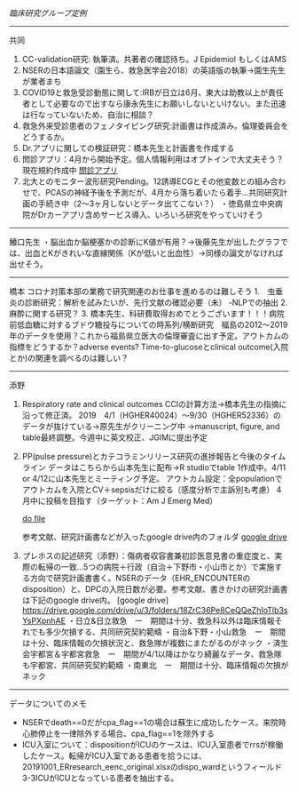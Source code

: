 *臨床研究グループ定例*

---
共同

1. CC-validation研究: 執筆済。共著者の確認待ち。J Epidemiol もしくはAMS
2. NSERの日本語論文（園生ら、救急医学会2018）の英語版の執筆→園生先生が業者まち
3. COVID19と救急受診動態に関して:IRBが日立は6月、東大は助教以上が責任者として必要なので出すなら康永先生にお願いしないといけない。また迅速は行なっていないため、自治に相談？
4. 救急外来受診患者のフェノタイピング研究:計画書は作成済み。倫理委員会をどうするか。
5. Dr.アプリに関しての検証研究：橋本先生と計画書を作成する
6. 問診アプリ：4月から開始予定。個人情報利用はオプトインで大丈夫そう？現在規約作成中
   [問診アプリ](https://questionnaire.txpmedical.com/p/reservation/%E3%82%B5%E3%83%B3%E3%83%97%E3%83%AB_%E8%A9%B3%E7%B4%B0)
7. 北大とのモニター波形研究Pending。12誘導ECGとその他変数との組み合わせで、PCASの神経予後を予測だが、4月から落ち着いたら着手...共同研究計画の手続き中（2～3ヶ月しないとデータ出てこない？）
・徳島県立中央病院がDrカーアプリ含めサービス導入、いろいろ研究をやっていけそう

---
鱶口先生
・脳出血か脳梗塞かの診断にK値が有用？→後藤先生が出したグラフでは、出血とKがきれいな直線関係（Kが低いと出血性）→同様の論文がなければ出せそう。

---   
橋本
コロナ対策本部の業務で研究関連のお仕事を進めるのは難しそう
1.　虫垂炎の診断研究：解析を試みたいが、先行文献の確認必要（未）
   -NLPでの抽出
2.  麻酔に関する研究？
3. 橋本先生、科研費取得おめでとうございます！！！病院前低血糖に対するブドウ糖投与についての時系列/横断研究　福島の2012〜2019年のデータを使用？これから福島県立医大の倫理審査に出す予定。アウトカムの指標をどうするか？adverse events? Time-to-glucoseとclinical outcome(入院とか)の関連を調べるのは難しい？

---
添野

1. Respiratory rate and clinical outcomes
   CCIの計算方法→橋本先生の指摘に沿って修正済。
   2019　4/1（HGHER40024）～9/30（HGHER52336）のデータが抜けている→原先生がクリーニング中
   →manuscript, figure, and table最終調整。今週中に英文校正、JGIMに提出予定
2. PP(pulse pressure)とカテコラミンリリース研究の進捗報告と今後のタイムライン
   データはこちらから山本先生に配布→R studioでtable 1作成中。4/11 or 4/12に山本先生とミーティング予定。
   アウトカム設定：全populationでアウトカムを入院とCV＋sepsisだけに絞る（感度分析で主訴別も考慮）
   4月中に投稿を目指す（ターゲット：Am J Emerg Med）
   
      [do file](https://github.com/shoko-soeno/TXP_prq/blob/master/Soeno_pp.do)

      参考文献、研究計画書などが入ったgoogle drive内のフォルダ
      [google drive](https://drive.google.com/drive/folders/1QwFpGSR9nWBZvv8XK4rJGi84AKCA3CHP?usp=sharing)

3. プレホスの記述研究（添野）：傷病者収容書兼初診医意見書の重症度と、実際の転帰の一致...5つの病院＋行政（自治＋下野市・小山市とか）で実施する方向で研究計画書書く。NSERのデータ（EHR_ENCOUNTERのdisposition）と、DPCの入院日数が必要。参考文献、書きかけの研究計画書は下記のgoogle drive内。
      [google drive] https://drive.google.com/drive/u/3/folders/18ZrC36Pe8CeQQeZhIoTlb3sYsPXpnhAE
・日立&日立救急　ー　期間は十分、救急科以外は臨床情報それでも多少欠損する、共同研究契約範疇
・自治&下野・小山救急　ー　期間は十分、臨床情報の欠損状況と、救急隊が複数にまたがるのがネック
・済生会宇都宮＆宇都宮救急　ー　期間が4/1以降はかなり綺麗なデータ、救急隊も宇都宮、共同研究契約範疇
・南東北　ー　期間は十分、臨床情報の欠損がネック

---
データについてのメモ

- NSERでdeath==0だがcpa_flag==1の場合は蘇生に成功したケース。来院時心肺停止を一律除外する場合、cpa_flag==1を除外する	
- ICU入室について：dispositionがICUのケースは、ICU入室患者でrrsが稼働したケース。転帰がICU入室である患者を拾うには、20191001_ERresearch_eenc_original.xlsxのdispo_wardというフィールド 3-3ICUがICUとなっている患者を抽出する。

